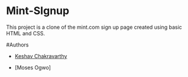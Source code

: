 # Mint-SIgnup
This project is a clone of the mint.com sign up page created using basic HTML and CSS.

#Authors
- [Keshav Chakravarthy](https://github.com/keshav-c)

- [Moses Ogwo]